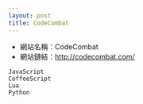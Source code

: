```yaml
---
layout: post
title: CodeCombat
---
```


+ 網站名稱：CodeCombat
+ 網站鏈結：http://codecombat.com/

```
JavaScript
CoffeeScript
Lua
Python
```
